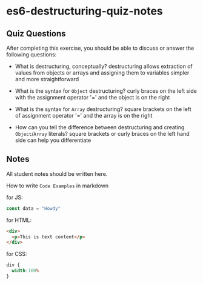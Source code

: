 # es6-destructuring-quiz-notes

## Quiz Questions

After completing this exercise, you should be able to discuss or answer the following questions:

- What is destructuring, conceptually?
destructuring allows extraction of values from objects or arrays and assigning them to variables simpler and more straightforward

- What is the syntax for `Object` destructuring?
curly braces on the left side with the assignment operator '=' and the object is on the right

- What is the syntax for `Array` destructuring?
square brackets on the left of assignment operator '=' and the array is on the right

- How can you tell the difference between destructuring and creating `Object`/`Array` literals?
square brackets or curly braces on the left hand side can help you differentiate


## Notes

All student notes should be written here.


How to write `Code Examples` in markdown

for JS:
```javascript
const data = "Howdy"
```

for HTML:
```html
<div>
  <p>This is text content</p>
</div>
```

for CSS:
```css
div {
  width:100%
}
```
